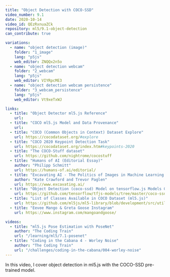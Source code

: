 ```yaml
---
title: "Object Detection with COCO-SSD"
video_number: 9.1
date: 2020-10-14
video_id: QEzRxnuaZCk
repository: ml5/9.1-object-detection
can_contribute: true

variations:
  - name: "object detection (image)"
    folder: "1_image"
    lang: "p5js"
    web_editor: ZNQQx2n5o
  - name: "object detection webcam"
    folder: "2_webcam"
    lang: "p5js"
    web_editor: VIYRpcME3
  - name: "object detection webcam persistence"
    folder: "3_webcam_persistence"
    lang: "p5js"
    web_editor: Vt9xeTxWJ

links:
  - title: "Object Detector ml5.js Reference"
    url: 
  - title: "COCO ml5.js Model and Data Provenance"
    url: 
  - title: "COCO (Common Objects in Context) Dataset Explore"
    url: https://cocodataset.org/#explore
  - title: "COCO 2020 Keypoint Detection Task"
    url: https://cocodataset.org/index.htm#keypoints-2020
  - title: "The COCO-Stuff dataset"
    url: https://github.com/nightrome/cocostuff
  - title: "Humans of AI (Editorial Essay)"
    author: "Philipp Schmitt"
    url: https://humans-of.ai/editorial/
  - title: "Excavating AI - The Politics of Images in Machine Learning Training Sets"
    author: "Kate Crawford and Trevor Paglen"
    url: https://www.excavating.ai/
  - title: "Object Detection (coco-ssd) Model on tensorflow.js Models GitHub Repository"
    url: https://github.com/tensorflow/tfjs-models/tree/master/coco-ssd
  - title: "List of Classes Available in COCO Dataset (ml5.js)"
    url: https://github.com/ml5js/ml5-library/blob/development/src/utils/COCO_CLASSES.js
  - title: "Eevee Mango & Greta Goose Instagram"
    url: https://www.instagram.com/mangoandgoose/

videos:
  - title: "ml5.js Pose Estimation with PoseNet"
    author: "The Coding Train"
    url: "/learning/ml5/7.1-posenet"
  - title: "Coding in the Cabana 4 - Worley Noise"
    author: "The Coding Train"
    url: "/challenges/coding-in-the-cabana/004-worley-noise"
---
```


In this video, I cover object detection in ml5.js with the COCO-SSD pre-trained model.
